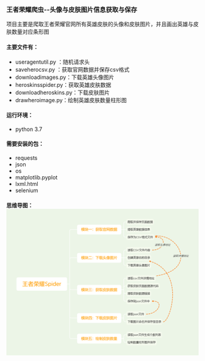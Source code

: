 ### 王者荣耀爬虫--头像与皮肤图片信息获取与保存

项目主要是爬取王者荣耀官网所有英雄皮肤的头像和皮肤图片，并且画出英雄与皮肤数量对应条形图

#### 主要文件有：

- useragentutil.py ：随机请求头
- saveherocsv.py ：获取官网数据并保存csv格式
- downloadimages.py：下载英雄头像图片
- heroskinsspider.py：获取英雄皮肤数据
- downloadheroskins.py：下载皮肤图片
- drawheroimage.py：绘制英雄皮肤数量柱形图

#### 运行环境：

- python 3.7

#### 需要安装的包：

- requests
- json
- os
- matplotlib.pyplot
- lxml.html
- selenium

#### 思维导图：![王者荣耀Spider](.\王者荣耀Spider.png)